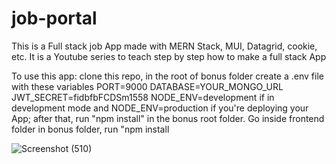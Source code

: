 # job-portal
This is a Full stack job App made with MERN Stack, MUI, Datagrid, cookie, etc. It is a Youtube series to teach step by step how to make a full stack App

To use this app: clone this repo, in the root of bonus folder create a .env file with these variables PORT=9000 DATABASE=YOUR_MONGO_URL JWT_SECRET=fidbfbFCDSm1558 NODE_ENV=development if in development mode and NODE_ENV=production if you're deploying your App; after that, run "npm install" in the bonus root folder. Go inside frontend folder in bonus folder, run "npm install 

![Screenshot (510)](https://github.com/user-attachments/assets/c7882e72-7931-474d-b802-c55e196d0648)
